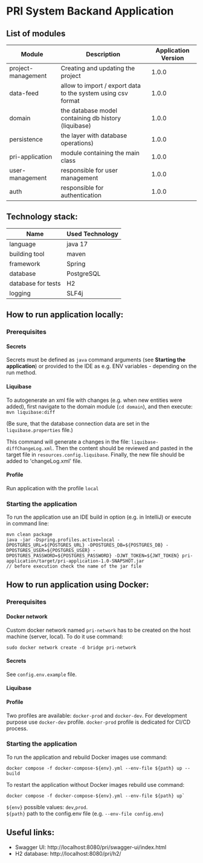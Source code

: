 # PRI System Backand Application

## List of modules

| Module             | Description                                                  | Application Version |
|--------------------|--------------------------------------------------------------|---------------------|
| project-management | Creating and updating the project                            | 1.0.0               |
| data-feed          | allow to import / export data to the system using csv format | 1.0.0               |
| domain             | the database model containing db history (liquibase)         | 1.0.0               |
| persistence        | the layer with database operations)                          | 1.0.0               |
| pri-application    | module containing the main class                             | 1.0.0               |
| user-management    | responsible for user management                              | 1.0.0               |
| auth               | responsible for authentication                               | 1.0.0               |

## Technology stack:

| Name               | Used Technology |
|--------------------|-----------------|
| language           | java 17         |
| building tool      | maven           |
| framework          | Spring          |
| database           | PostgreSQL      |
| database for tests | H2              |
| logging            | SLF4j           |

## How to run application locally:

### Prerequisites

#### Secrets

Secrets must be defined as `java` command arguments (see **Starting the application**) 
or provided to the IDE as e.g. ENV variables - depending on the run method.

#### Liquibase

To autogenerate an xml file with changes (e.g. when new entities were added), first navigate to the domain module (`cd domain`), and then execute:
`mvn liquibase:diff`

(Be sure, that the database connection data are set in the `liquibase.properties` file.)

This command will generate a changes in the file: `liquibase-diffChangeLog.xml`. Then the content should be reviewed and pasted in the target file in `resources.config.liquibase`. Finally, the new file should be added to 'changeLog.xml' file.

#### Profile

Run application with the profile `local`

### Starting the application

To run the application use an IDE build in option (e.g. in IntelliJ) or execute in command line:

```
mvn clean package
java -jar -Dspring.profiles.active=local -DPOSTGRES_URL=${POSTGRES_URL} -DPOSTGRES_DB=${POSTGRES_DB} -DPOSTGRES_USER=${POSTGRES_USER} -DPOSTGRES_PASSWORD=${POSTGRES_PASSWORD} -DJWT_TOKEN=${JWT_TOKEN} pri-application/target/pri-application-1.0-SNAPSHOT.jar 
// before execution check the name of the jar file
```

## How to run application using Docker:

### Prerequisites

#### Docker network
Custom docker network named `pri-network` has to be created on the host machine (server, local). To do it use command:
````
sudo docker network create -d bridge pri-network
````

#### Secrets

See `config.env.example` file.

#### Liquibase

[//]: # (todo)

#### Profile

Two profiles are available: `docker-prod` and `docker-dev`. 
For development purpose use `docker-dev` profile.
`docker-prod` profile is dedicated for CI/CD process.

### Starting the application

To run the application and rebuild Docker images use command:
```
docker compose -f docker-compose-${env}.yml --env-file ${path} up --build
```

To restart the application without Docker images rebuild use command:
```
docker compose -f docker-compose-${env}.yml --env-file ${path} up`
```

`${env}` possible values: `dev`,`prod`. \
`${path}` path to the config.env file (e.g. `--env-file config.env`)

## Useful links:

* Swagger UI:
  http://localhost:8080/pri/swagger-ui/index.html
* H2 database: http://localhost:8080/pri/h2/
